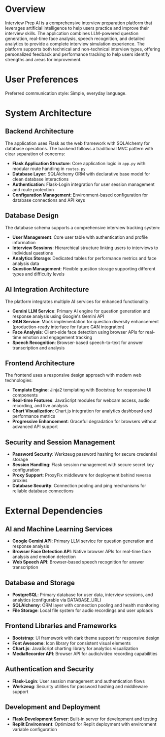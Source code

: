# Overview

Interview Prep AI is a comprehensive interview preparation platform that leverages artificial intelligence to help users practice and improve their interview skills. The application combines LLM-powered question generation, real-time face analysis, speech recognition, and detailed analytics to provide a complete interview simulation experience. The platform supports both technical and non-technical interview types, offering personalized feedback and performance tracking to help users identify strengths and areas for improvement.

# User Preferences

Preferred communication style: Simple, everyday language.

# System Architecture

## Backend Architecture
The application uses Flask as the web framework with SQLAlchemy for database operations. The backend follows a traditional MVC pattern with clear separation of concerns:

- **Flask Application Structure**: Core application logic in `app.py` with modular route handling in `routes.py`
- **Database Layer**: SQLAlchemy ORM with declarative base model for clean database interactions
- **Authentication**: Flask-Login integration for user session management and route protection
- **Configuration Management**: Environment-based configuration for database connections and API keys

## Database Design
The database schema supports a comprehensive interview tracking system:

- **User Management**: Core user table with authentication and profile information
- **Interview Sessions**: Hierarchical structure linking users to interviews to individual questions
- **Analytics Storage**: Dedicated tables for performance metrics and face analysis data
- **Question Management**: Flexible question storage supporting different types and difficulty levels

## AI Integration Architecture
The platform integrates multiple AI services for enhanced functionality:

- **Gemini LLM Service**: Primary AI engine for question generation and response analysis using Google's Gemini API
- **GAN Service**: Mock implementation for question diversity enhancement (production-ready interface for future GAN integration)
- **Face Analysis**: Client-side face detection using browser APIs for real-time emotion and engagement tracking
- **Speech Recognition**: Browser-based speech-to-text for answer transcription and analysis

## Frontend Architecture
The frontend uses a responsive design approach with modern web technologies:

- **Template Engine**: Jinja2 templating with Bootstrap for responsive UI components
- **Real-time Features**: JavaScript modules for webcam access, audio recording, and live analysis
- **Chart Visualization**: Chart.js integration for analytics dashboard and performance metrics
- **Progressive Enhancement**: Graceful degradation for browsers without advanced API support

## Security and Session Management
- **Password Security**: Werkzeug password hashing for secure credential storage
- **Session Handling**: Flask session management with secure secret key configuration
- **Proxy Support**: ProxyFix middleware for deployment behind reverse proxies
- **Database Security**: Connection pooling and ping mechanisms for reliable database connections

# External Dependencies

## AI and Machine Learning Services
- **Google Gemini API**: Primary LLM service for question generation and response analysis
- **Browser Face Detection API**: Native browser APIs for real-time face analysis and emotion detection
- **Web Speech API**: Browser-based speech recognition for answer transcription

## Database and Storage
- **PostgreSQL**: Primary database for user data, interview sessions, and analytics (configurable via DATABASE_URL)
- **SQLAlchemy**: ORM layer with connection pooling and health monitoring
- **File Storage**: Local file system for audio recordings and user uploads

## Frontend Libraries and Frameworks
- **Bootstrap**: UI framework with dark theme support for responsive design
- **Font Awesome**: Icon library for consistent visual elements
- **Chart.js**: JavaScript charting library for analytics visualization
- **MediaRecorder API**: Browser API for audio/video recording capabilities

## Authentication and Security
- **Flask-Login**: User session management and authentication flows
- **Werkzeug**: Security utilities for password hashing and middleware support

## Development and Deployment
- **Flask Development Server**: Built-in server for development and testing
- **Replit Environment**: Optimized for Replit deployment with environment variable configuration